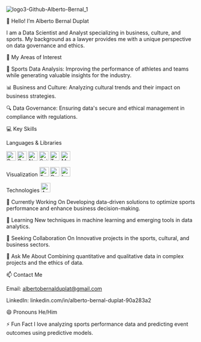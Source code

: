 ![logo3-Github-Alberto-Bernal_1](https://github.com/user-attachments/assets/7f9103e3-7cfb-4c3b-96dd-06cb16e0ac1e)


👋 Hello! I’m Alberto Bernal Duplat

I am a Data Scientist and Analyst specializing in business, culture, and sports. My background as a lawyer provides me with a unique perspective on data governance and ethics.

🌟 My Areas of Interest

🏅 Sports Data Analysis: Improving the performance of athletes and teams while generating valuable insights for the industry.

📊 Business and Culture: Analyzing cultural trends and their impact on business strategies.

🔍 Data Governance: Ensuring data's secure and ethical management in compliance with regulations.

💻 Key Skills

Languages & Libraries

<img src="https://img.shields.io/badge/Python-3670A0?style=for-the-badge&logo=python&logoColor=white" alt="Python" height="25"/> <img src="https://img.shields.io/badge/Pandas-150458?style=for-the-badge&logo=pandas&logoColor=white" alt="Pandas" height="25"/> <img src="https://img.shields.io/badge/NumPy-013243?style=for-the-badge&logo=numpy&logoColor=white" alt="NumPy" height="25"/> <img src="https://img.shields.io/badge/Scikit--Learn-F7931E?style=for-the-badge&logo=scikit-learn&logoColor=white" alt="Scikit-Learn" height="25"/> <img src="https://img.shields.io/badge/TensorFlow-FF6F00?style=for-the-badge&logo=tensorflow&logoColor=white" alt="TensorFlow" height="25"/> <img src="https://img.shields.io/badge/MySQL-4479A1?style=for-the-badge&logo=mysql&logoColor=white" alt="MySQL" height="25"/>

Visualization
<img src="https://img.shields.io/badge/Tableau-E97627?style=for-the-badge&logo=tableau&logoColor=white" alt="Tableau" height="25"/> <img src="https://img.shields.io/badge/Power_BI-F2C811?style=for-the-badge&logo=power-bi&logoColor=black" alt="Power BI" height="25"/> <img src="https://img.shields.io/badge/Looker-4285F4?style=for-the-badge&logo=google&logoColor=white" alt="Looker" height="25"/>

Technologies
<img src="https://img.shields.io/badge/Apache-D22128?style=for-the-badge&logo=apache&logoColor=white" alt="Apache" height="25"/>


🔭 Currently Working On
Developing data-driven solutions to optimize sports performance and enhance business decision-making.

🌱 Learning
New techniques in machine learning and emerging tools in data analytics.

🤝 Seeking Collaboration On
Innovative projects in the sports, cultural, and business sectors.

🤔 Ask Me About
Combining quantitative and qualitative data in complex projects and the ethics of data.

📫 Contact Me

Email: albertobernalduplat@gmail.com

LinkedIn: linkedin.com/in/alberto-bernal-duplat-90a283a2

😄 Pronouns
He/Him

⚡ Fun Fact
I love analyzing sports performance data and predicting event outcomes using predictive models.















